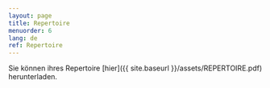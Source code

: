 ```yaml
---
layout: page
title: Repertoire
menuorder: 6
lang: de
ref: Repertoire
---
```

Sie können ihres Repertoire [hier]({{ site.baseurl }}/assets/REPERTOIRE.pdf) herunterladen.

